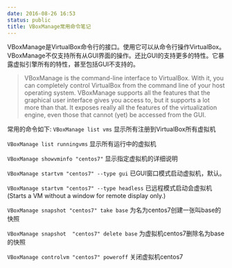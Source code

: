 ```yaml
---
date: 2016-08-26 16:53
status: public
title: VBoxManage常用命令笔记
---
```


VBoxManage是VirtualBox命令行的接口。使用它可以从命令行操作VirtualBox。VBoxManage不仅支持所有从GUI界面的操作。还比GUI的支持更多的特性。它暴露虚拟引擎所有的特性，甚至包括GUI不支持的。
>VBoxManage is the command-line interface to VirtualBox. With it, you can completely control VirtualBox from the command line of your host operating system. VBoxManage supports all the features that the graphical user interface gives you access to, but it supports a lot more than that. It exposes really all the features of the virtualization engine, even those that cannot (yet) be accessed from the GUI.


常用的命令如下:
```VBoxManage list vms```
显示所有注册到VirtualBox所有虚拟机

```VBoxManage list runningvms```
显示所有运行中的虚拟机

``` VBoxManage showvminfo "centos7" ```
显示指定虚拟机的详细说明

```VBoxManage startvm "centos7" --type gui```
已GUI窗口模式启动虚拟机，默认。

```VBoxManage startvm "centos7" --type headless```
已远程模式启动会虚拟机(Starts a VM without a window for remote display only.)

```VBoxManage snapshot "centos7" take base```
为名为centos7创建一张叫base的快照

```VBoxManage snapshot  "centos7" delete base```
为虚拟机centos7删除名为base的快照

```VBoxManage controlvm "centos7" poweroff```
关闭虚拟机centos7

 






